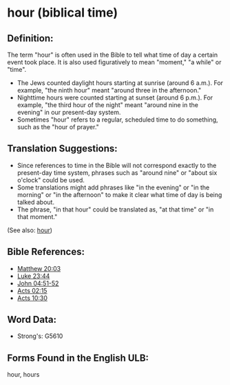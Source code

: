 # hour (biblical time)

## Definition:

The term "hour" is often used in the Bible to tell what time of day a certain event took place. It is also used figuratively to mean "moment," "a while" or "time".

* The Jews counted daylight hours starting at sunrise (around 6 a.m.). For example, "the ninth hour" meant "around three in the afternoon."
* Nighttime hours were counted starting at sunset (around 6 p.m.). For example, "the third hour of the night" meant "around nine in the evening" in our present-day system.
* Sometimes "hour" refers to a regular, scheduled time to do something, such as the "hour of prayer."

## Translation Suggestions:

* Since references to time in the Bible will not correspond exactly to the present-day time system, phrases such as "around nine" or "about six o'clock" could be used.
* Some translations might add phrases like "in the evening" or "in the morning" or "in the afternoon" to make it clear what time of day is being talked about.
* The phrase, "in that hour" could be translated as, "at that time" or "in that moment."

(See also: [hour](../other/hour.md))

## Bible References: ##

* [Matthew 20:03](rc://en/tn/help/mat/20/03)
* [Luke 23:44](rc://en/tn/help/luk/23/44)
* [John 04:51-52](rc://en/tn/help/jhn/04/51)
* [Acts 02:15](rc://en/tn/help/act/02/15)
* [Acts 10:30](rc://en/tn/help/act/10/30)

## Word Data:

* Strong's: G5610

## Forms Found in the English ULB:

hour, hours

